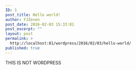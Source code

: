 ```yaml
---
ID: 1
post_title: Hello world!
author: FJZeven
post_date: 2016-02-03 15:33:01
post_excerpt: ""
layout: post
permalink: >
  http://localhost:81/wordpress/2016/02/03/hello-world/
published: true
---
```

THIS IS NOT WORDPRESS